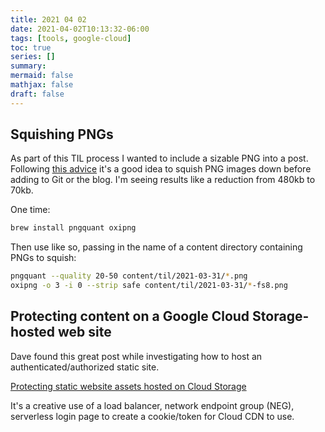 ```yaml
---
title: 2021 04 02
date: 2021-04-02T10:13:32-06:00
tags: [tools, google-cloud]
toc: true
series: []
summary: 
mermaid: false
mathjax: false
draft: false
---
```


## Squishing PNGs

As part of this TIL process I wanted to include a sizable PNG into a post.
Following [this advice](https://til.simonwillison.net/macos/shrinking-pngs-with-pngquant-and-oxipng) it's a good idea to squish PNG images down before adding to Git or the blog.
I'm seeing results like a reduction from 480kb to 70kb.

One time:

```sh
brew install pngquant oxipng
```

Then use like so, passing in the name of a content directory containing PNGs to squish:

```sh
pngquant --quality 20-50 content/til/2021-03-31/*.png
oxipng -o 3 -i 0 --strip safe content/til/2021-03-31/*-fs8.png
```

## Protecting content on a Google Cloud Storage-hosted web site

Dave found this great post while investigating how to host an authenticated/authorized static site.

[Protecting static website assets hosted on Cloud Storage
](https://cloud.google.com/community/tutorials/securing-gcs-static-website)

It's a creative use of a load balancer, network endpoint group (NEG), serverless login page to create a cookie/token for Cloud CDN to use.
